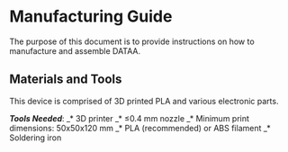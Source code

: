 # Manufacturing Guide
The purpose of this document is to provide instructions on how to manufacture and assemble DATAA.

## Materials and Tools
This device is comprised of 3D printed PLA and various electronic parts.

***Tools Needed***:
_* 3D printer
  _* ≤0.4 mm nozzle
  _* Minimum print dimensions: 50x50x120 mm
  _* PLA (recommended) or ABS filament
_* Soldering iron
